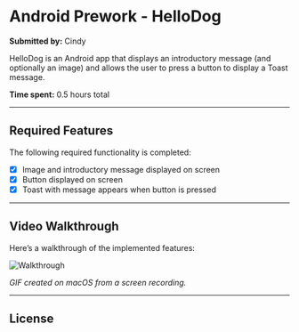 # Android Prework - HelloDog

**Submitted by:** Cindy

HelloDog is an Android app that displays an introductory message (and optionally an image) and allows the user to press a button to display a Toast message.

**Time spent:** 0.5 hours total

---

## Required Features

The following required functionality is completed:

- [x] Image and introductory message displayed on screen  
- [x] Button displayed on screen  
- [x] Toast with message appears when button is pressed  

---

## Video Walkthrough

Here’s a walkthrough of the implemented features:

![Walkthrough](assets/walkthrough_final.gif)

*GIF created on macOS from a screen recording.*

---

## License

